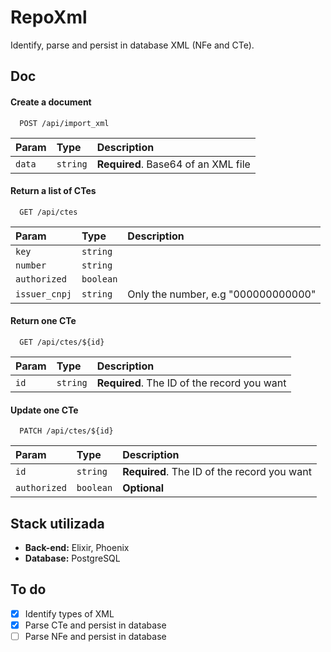 
# RepoXml

Identify, parse and persist in database XML (NFe and CTe).


## Doc

#### Create a document

```http
  POST /api/import_xml
```

| Param   | Type       | Description                           |
| :---------- | :--------- | :---------------------------------- |
| `data` | `string` | **Required**. Base64 of an XML file |


#### Return a list of CTes

```http
  GET /api/ctes
```

| Param   | Type       | Description                                   |
| :---------- | :--------- | :------------------------------------------ |
| `key`      | `string` |   |
| `number`      | `string` |   |
| `authorized` | `boolean` | |
| `issuer_cnpj` | `string` | Only the number, e.g "000000000000"|


#### Return one CTe

```http
  GET /api/ctes/${id}
```

| Param   | Type       | Description                                   |
| :---------- | :--------- | :------------------------------------------ |
| `id`      | `string` | **Required**. The ID of the record you want |

#### Update one CTe

```http
  PATCH /api/ctes/${id}
```

| Param   | Type       | Description                                   |
| :---------- | :--------- | :------------------------------------------ |
| `id`      | `string` | **Required**. The ID of the record you want |
| `authorized` | `boolean` | **Optional** |



## Stack utilizada

* **Back-end:** Elixir, Phoenix
* **Database:** PostgreSQL

## To do
- [x]   Identify types of XML
- [x]   Parse CTe and persist in database
- [ ]   Parse NFe and persist in database